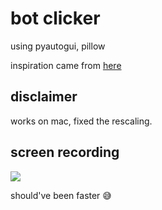 # bot clicker 
using pyautogui, pillow     

inspiration came from [here](https://www.reddit.com/r/Python/comments/c1zx5f/created_a_click_bot_after_reading_automate_boring/)     


## disclaimer

works on mac, fixed the rescaling. 

## screen recording
![](https://i.imgur.com/pvJeOtp.gif)

should've been faster 😅